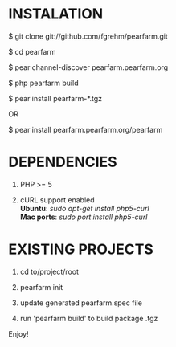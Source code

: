 INSTALATION
=======
 $ git clone git://github.com/fgrehm/pearfarm.git

 $ cd pearfarm

 $ pear channel-discover pearfarm.pearfarm.org

 $ php pearfarm build

 $ pear install pearfarm-*.tgz

OR

 $ pear install pearfarm.pearfarm.org/pearfarm

DEPENDENCIES
=======
1. PHP >= 5

2. cURL support enabled  
    **Ubuntu**: _sudo apt-get install php5-curl_  
    **Mac ports**: _sudo port install php5-curl_

EXISTING PROJECTS
=======

1. cd to/project/root

2. pearfarm init

3. update generated pearfarm.spec file

4. run 'pearfarm build' to build package .tgz


Enjoy!